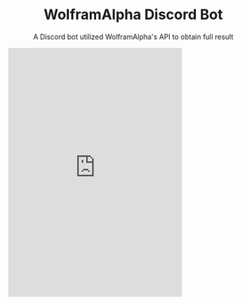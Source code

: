 <h1 align="center">WolframAlpha Discord Bot</h1>
<p align="center">A Discord bot utilized WolframAlpha's API to obtain full result</p>
<iframe src="https://discord.com/widget?id=655483001311854634&theme=dark" width="350" height="500" allowtransparency="true" frameborder="0" sandbox="allow-popups allow-popups-to-escape-sandbox allow-same-origin allow-scripts"></iframe>
